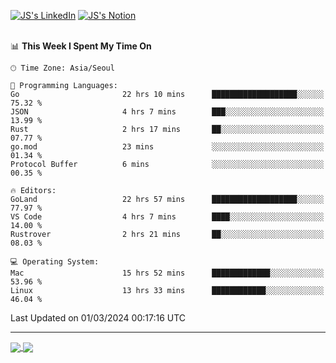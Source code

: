
[![JS's LinkedIn](https://img.shields.io/badge/LinkedIn-blue?style=for-the-badge&logo=linkedin)](https://www.linkedin.com/in/jaeseung-lee-5a2a32139/) 
[![JS's Notion](https://img.shields.io/badge/Notion-black?style=for-the-badge&logo=notion)](https://bit.ly/ljswiki1) <br><br>
<!-- ![JS's GitHub stats](https://github-readme-stats-lemon-five.vercel.app/api?username=tkxkd0159&hide=contribs,prs,stars,issues&show_icons=true&theme=react&include_all_commits=true)   -->
<!-- ![Top Langs](https://github-readme-stats-lemon-five.vercel.app/api/top-langs/?username=tkxkd0159&layout=compact&hide=jupyter%20notebook,scss,html,css&langs_count=10)  -->


<!--START_SECTION:waka-->
📊 **This Week I Spent My Time On** 

```text
🕑︎ Time Zone: Asia/Seoul

💬 Programming Languages: 
Go                       22 hrs 10 mins      ███████████████████░░░░░░   75.32 % 
JSON                     4 hrs 7 mins        ███░░░░░░░░░░░░░░░░░░░░░░   13.99 % 
Rust                     2 hrs 17 mins       ██░░░░░░░░░░░░░░░░░░░░░░░   07.77 % 
go.mod                   23 mins             ░░░░░░░░░░░░░░░░░░░░░░░░░   01.34 % 
Protocol Buffer          6 mins              ░░░░░░░░░░░░░░░░░░░░░░░░░   00.35 % 

🔥 Editors: 
GoLand                   22 hrs 57 mins      ███████████████████░░░░░░   77.97 % 
VS Code                  4 hrs 7 mins        ████░░░░░░░░░░░░░░░░░░░░░   14.00 % 
Rustrover                2 hrs 21 mins       ██░░░░░░░░░░░░░░░░░░░░░░░   08.03 % 

💻 Operating System: 
Mac                      15 hrs 52 mins      █████████████░░░░░░░░░░░░   53.96 % 
Linux                    13 hrs 33 mins      ████████████░░░░░░░░░░░░░   46.04 % 
```


 Last Updated on 01/03/2024 00:17:16 UTC
<!--END_SECTION:waka-->

---
<a href="https://github.com/tkxkd0159/dsalgo">
  <img align="center" src="https://github-readme-stats-lemon-five.vercel.app/api/pin/?username=tkxkd0159&repo=dsalgo&theme=react" />
</a>
<a href="https://github.com/tkxkd0159/books">
  <img align="center" src="https://github-readme-stats-lemon-five.vercel.app/api/pin/?username=tkxkd0159&repo=books&theme=react" />
</a>

<!---
- 🔭 I’m currently working on ...
- 🌱 I’m currently learning blockchain and distributed network
- 👯 I’m looking to collaborate on ...
- 🤔 I’m looking for help with ...
- 💬 Ask me about ...
- 📫 How to reach me: ...
- 😄 Pronouns: ...
- ⚡ Fun fact: ...
-->
